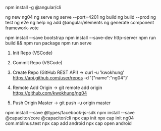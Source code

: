 npm install -g @angular/cli

ng new ng04
ng serve
ng serve --port=4201
ng build
ng build --prod
ng test
ng e2e
ng help
ng add @angular/elements
ng generate component framework-vote

npm install --save bootstrap
npm install --save-dev http-server
npm run build && npm run package
npm run serve

1. Init Repo (VSCode)

2. Commit Repo (VSCode)

3. Create Repo (GitHub REST API)
-> curl -u 'kwokhung' https://api.github.com/user/repos -d '{"name":"ng04"}'

4. Remote Add Origin
-> git remote add origin https://github.com/kwokhung/ng04

5. Push Origin Master
-> git push -u origin master

npm install --save @types/facebook-js-sdk
npm install --save @capacitor/core @capacitor/cli
npx cap init
npx cap init ng04 com.mblinus.test
npx cap add android
npx cap open android
